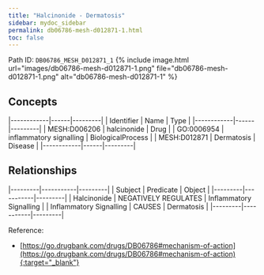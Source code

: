 ```yaml
---
title: "Halcinonide - Dermatosis"
sidebar: mydoc_sidebar
permalink: db06786-mesh-d012871-1.html
toc: false 
---
```



Path ID: `DB06786_MESH_D012871_1`
{% include image.html url="images/db06786-mesh-d012871-1.png" file="db06786-mesh-d012871-1.png" alt="db06786-mesh-d012871-1" %}

## Concepts

|------------|------|---------|
| Identifier | Name | Type    |
|------------|------|---------|
| MESH:D006206 | halcinonide | Drug |
| GO:0006954 | inflammatory signalling | BiologicalProcess |
| MESH:D012871 | Dermatosis | Disease |
|------------|------|---------|

## Relationships

|---------|-----------|---------|
| Subject | Predicate | Object  |
|---------|-----------|---------|
| Halcinonide | NEGATIVELY REGULATES | Inflammatory Signalling |
| Inflammatory Signalling | CAUSES | Dermatosis |
|---------|-----------|---------|

Reference:
  - [https://go.drugbank.com/drugs/DB06786#mechanism-of-action](https://go.drugbank.com/drugs/DB06786#mechanism-of-action){:target="_blank"}